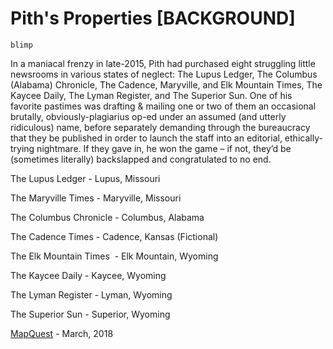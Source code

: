 # Pith's Properties [BACKGROUND]

`blimp`

In a maniacal frenzy in late-2015, Pith had purchased eight struggling little newsrooms in various states of neglect: The Lupus Ledger, The Columbus (Alabama) Chronicle, The Cadence, Maryville, and Elk Mountain Times, The Kaycee Daily, The Lyman Register, and The Superior Sun. One of his favorite pastimes was drafting & mailing one or two of them an occasional brutally, obviously-plagiarius op-ed under an assumed (and utterly ridiculous) name, before separately demanding through the bureaucracy that they be published in order to launch the staff into an editorial, ethically-trying nightmare. If they gave in, he won the game – if not, they’d be (sometimes literally) backslapped and congratulated to no end.

The Lupus Ledger - Lupus, Missouri

The Maryville Times - Maryville, Missouri

The Columbus Chronicle - Columbus, Alabama

The Cadence Times - Cadence, Kansas (Fictional)

The Elk Mountain Times  - Elk Mountain, Wyoming

The Kaycee Daily - Kaycee, Wyoming

The Lyman Register - Lyman, Wyoming

The Superior Sun - Superior, Wyoming

[MapQuest](https://www.evernote.com/shard/s36/nl/4017180/0fed9bed-5b80-468a-974c-f35a717dbe1d) - March, 2018
